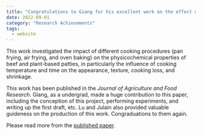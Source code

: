 ```yaml
---
title: "Congratulations to Giang for his excellent work on the effect of cooking methods on properties of beef and plant-based burgers"
date: 2022-09-01
category: "Research Achievements"
tags:
  - website
---
```


This work investigated the impact of different cooking procedures
(pan frying, air frying, and oven baking) on the physicochemical
properties of beef and plant-based patties, in particularly the
influence of cooking temperature and time on the
appearance, texture, cooking loss, and shrinkage.

This work has been published in the _Journal of Agriculture and Food Research_.
Giang, as a undergrad, made a huge contribution to this paper, including the conception of this project,
performing experiments, and writing up the first draft, etc. Lu and Julain also provided
valuable guideness on the production of this work. Congraduations to them again.

Please read more from the [published paper](https://doi.org/10.1016/j.jafr.2022.100355).

